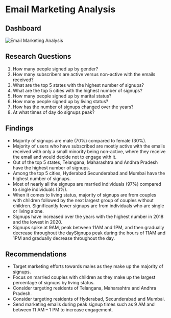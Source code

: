 # Email Marketing Analysis

## Dashboard

![Email Marketing Analysis](https://user-images.githubusercontent.com/123024674/227967441-48e27f53-7501-42bc-8768-7735db83dfc7.png)

## Research Questions

1. How many people signed up by gender?
2. How many subscribers are active versus non-active with the emails received?
3. What are the top 5 states with the highest number of signups?
4. What are the top 5 cities with the highest number of signups?
5. How many people signed up by marital status?
6. How many people signed up by living status?
7. How has the number of signups changed over the years?
8. At what times of day do signups peak?

## Findings

-	Majority of signups are male (70%) compared to female (30%).
-	Majority of users who have subscribed are mostly active with the emails received with only a small minority being non-active, where they receive the email and would decide not to engage with it.
-	Out of the top 5 states, Telangana, Maharashtra and Andhra Pradesh have the highest number of signups.
-	Among the top 5 cities, Hyderabad Secunderabad and Mumbai have the highest number of signups.
-	Most of nearly all the signups are married individuals (97%) compared to single individuals (3%).
-	When it comes to living status, majority of signups are from couples with children followed by the next largest group of couples without children. Significantly fewer signups are from individuals who are single or living alone.
-	Signups have increased over the years with the highest number in 2018 and the lowest in 2020.
- Signups spike at 9AM, peak between 11AM and 1PM, and then gradually decrease throughout the daySignups peak during the hours of 11AM and 1PM and gradually decrease throughout the day.

## Recommendations

-	Target marketing efforts towards males as they make up the majority of signups.
-	Focus on married couples with children as they make up the largest percentage of signups by living status.
-	Consider targeting residents of Telangana, Maharashtra and Andhra Pradesh.
-	Consider targeting residents of Hyderabad, Secunderabad and Mumbai.
-	Send marketing emails during peak signup times such as 9 AM and between 11 AM – 1 PM to increase engagement.
